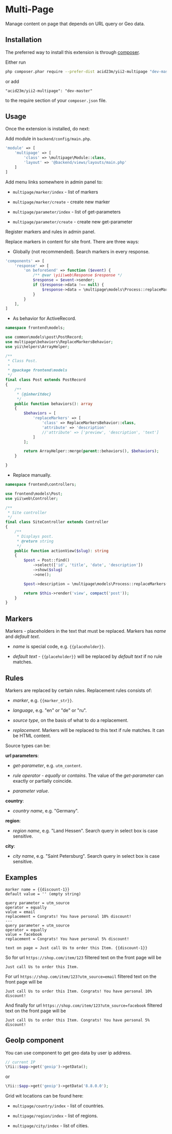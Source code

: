 Multi-Page
==========
Manage content on page that depends on URL query or Geo data.


Installation
------------

The preferred way to install this extension is through [composer](http://getcomposer.org/download/).

Either run

```bash
php composer.phar require --prefer-dist acid23m/yii2-multipage "dev-master"
```

or add

```
"acid23m/yii2-multipage": "dev-master"
```

to the require section of your `composer.json` file.


Usage
-----

Once the extension is installed, do next:

Add module in `backend/config/main.php`.

```php
'module' => [
    'multipage' => [
        'class' => \multipage\Module::class,
        'layout' => '@backend/views/layouts/main.php'
    ]
]
```

Add menu links somewhere in admin panel to:

- `multipage/marker/index` - list of markers

- `multipage/marker/create` - create new marker

- `multipage/parameter/index` - list of get-parameters

- `multipage/parameter/create` - create new get-parameter

Register markers and rules in admin panel.

Replace markers in content for site front. There are three ways:

- Globally (not recommended). Search markers in every response.

```php
'components' => [
    'response' => [
        'on beforeSend' => function ($event) {
            /** @var \yii\web\Response $response */
            $response = $event->sender;
            if ($response->data !== null) {
                $response->data = \multipage\models\Process::replaceMarkers($response->data);
            }
        }
    ],
]
```

- As behavior for ActiveRecord.

```php
namespace frontend\models;

use common\models\post\PostRecord;
use multipage\behaviors\ReplaceMarkersBehavior;
use yii\helpers\ArrayHelper;

/**
 * Class Post.
 *
 * @package frontend\models
 */
final class Post extends PostRecord
{
    /**
     * {@inheritdoc}
     */
    public function behaviors(): array
    {
        $behaviors = [
            'replaceMarkers' => [
                'class' => ReplaceMarkersBehavior::class,
                'attribute' => 'description'
                //'attribute' => ['preview', 'description', 'text']
            ]
        ];

        return ArrayHelper::merge(parent::behaviors(), $behaviors);
    }

}
```

- Replace manually.

```php
namespace frontend\controllers;

use frontend\models\Post;
use yii\web\Controller;

/**
 * Site controller
 */
final class SiteController extends Controller
{
    /**
     * Displays post.
     * @return string
     */
    public function actionView($slug): string
    {
        $post = Post::find()
            ->select(['id', 'title', 'date', 'description'])
            ->show($slug)
            ->one();

        $post->description = \multipage\models\Process::replaceMarkers($post->description);

        return $this->render('view', compact('post'));
    }
}
```


Markers
-------

Markers - placeholders in the text that must be replaced.
Markers has *name* and *default text*.

- *name* is special code, e.g. `{{placeholder}}`.

- *default text* - `{{placeholder}}` will be replaced by *default text*
if no rule matches.


Rules
-----

Markers are replaced by certain rules.
Replacement rules consists of:

- *marker*, e.g. `{{marker_str}}`.

- *language*, e.g. "en" or "de" or "ru".

- *source type*, on the basis of what to do a replacement.

- *replacement*. Markers will be replaced to this text if rule matches.
It can be HTML content.

Source types can be:

**url parameters**:

- *get-parameter*, e.g. `utm_content`.

- *rule operator* - *equally* or *contains*.
The value of the *get-parameter* can exactly or partially coincide.

- *parameter value*.

**country**:

- *country name*, e.g. "Germany".

**region**:

- *region name*, e.g. "Land Hessen".
Search query in select box is case sensitive.

**city**:

- *city name*, e.g. "Saint Petersburg".
Search query in select box is case sensitive.


Examples
--------

```
marker name = {{discount-1}}
default value = '' (empty string)
```

```
query parameter = utm_source
operator = equally
value = email
replacement = Congrats! You have personal 10% discount!
---
query parameter = utm_source
operator = equally
value = facebook
replacement = Congrats! You have personal 5% discount!
```

```
text on page = Just call Us to order this Item. {{discount-1}}
```

So for url `https://shop.com/item/123` filtered text on the front page will be

```
Just call Us to order this Item.
```

For url `https://shop.com/item/123?utm_source=email` filtered text on the front page will be

```
Just call Us to order this Item. Congrats! You have personal 10% discount!
```

And finally for url `https://shop.com/item/123?utm_source=facebook` filtered text on the front page will be

```
Just call Us to order this Item. Congrats! You have personal 5% discount!
```


GeoIp component
---------------

You can use component to get geo data by user ip address.

```php
// current IP
\Yii::$app->get('geoip')->getData();
```

or

```php
\Yii::$app->get('geoip')->getData('8.8.0.0');
```

Grid wit locations can be found here:

- `multipage/country/index` - list of countries.

- `multipage/region/index` - list of regions.

- `multipage/city/index` - list of cities.
